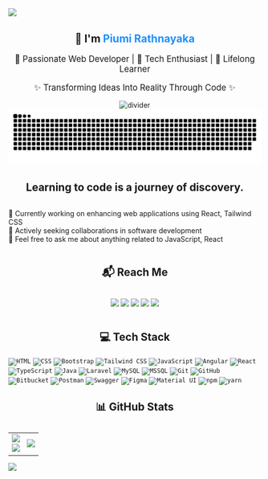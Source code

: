  <!-- horizontal divider (gradient) --> 
<img src="https://user-images.githubusercontent.com/73097560/115834477-dbab4500-a447-11eb-908a-139a6edaec5c.gif">

<!-- title --> 
<h2 align="center"> 👋 I'm <span style="color: #1e90ff;">Piumi Rathnayaka</span> </h2>

<div align="center">
  <p style="font-size: 1.2em;">🎨 Passionate Web Developer | 🚀 Tech Enthusiast | 🌱 Lifelong Learner</p>
  <p style="font-size: 1.2em;">✨ Transforming Ideas Into Reality Through Code ✨</p>
</div>

<div align="center">
  <img src="https://user-images.githubusercontent.com/73097560/115834477-dbab4500-a447-11eb-908a-139a6edaec5c.gif" alt="divider" width="400"/>
</div>


<!-- snake animation --> 
<div align="center">
  <a href="https://github.com/Piumir3"> 
    <img src="https://raw.githubusercontent.com/psnwd/psnwd/1ca53178f6deca37158f3b18b2288cb4cb4a82fa/grid-snake.svg" alt="snake animation" />
  </a> 
</div>

<!-- subtitle --> 
<div id="user-content-toc" align="center"> 
   <h2 style="display: inline-block">Learning to code is a journey of discovery.</h2> 
</div>

<!-- introduction --> 
<p align="left"> 
  🔭 Currently working on enhancing web applications using React, Tailwind CSS <br> 
  🤝 Actively seeking collaborations in software development <br> 
  💬 Feel free to ask me about anything related to JavaScript, React <br> 
   
</p>

<!-- Reach Me --> 
<div id="user-content-toc" align="center"> 
  <h2 style="display: inline-block">📬 Reach Me</h2> 
</div>

<p align="center">
  <a href="mailto:piumir52@gmail.com"><img src="https://img.shields.io/badge/Gmail-red?style=for-the-badge&logo=gmail&logoColor=white"/></a>
  <a href="https://linkedin.com/in/piumi-rathnayaka" target="_blank"><img src="https://img.shields.io/badge/LinkedIn-blue?style=for-the-badge&logo=linkedin&logoColor=white" /></a>
  <a href="https://github.com/Piumir3" target="_blank"><img src="https://img.shields.io/badge/GitHub-black?style=for-the-badge&logo=github&logoColor=white" /></a>
  <a href="https://www.hackerrank.com/Piumir4" target="_blank"><img src="https://img.shields.io/badge/HackerRank-green?style=for-the-badge&logo=hackerrank&logoColor=white" /></a>
  <a href="https://medium.com/@piumir4" target="_blank"><img src="https://img.shields.io/badge/Medium-black?style=for-the-badge&logo=medium&logoColor=white" /></a>
</p>

 
<div id="user-content-toc" align="center"> 
   <h2 style="display: inline-block">💻 Tech Stack</h2> 
</div>

<div  >
  <code><img width="50" src="https://user-images.githubusercontent.com/25181517/192158954-f88b5814-d510-4564-b285-dff7d6400dad.png" alt="HTML" title="HTML"/></code>
  <code><img width="50" src="https://user-images.githubusercontent.com/25181517/183898674-75a4a1b1-f960-4ea9-abcb-637170a00a75.png" alt="CSS" title="CSS"/></code>
  <code><img width="50" src="https://user-images.githubusercontent.com/25181517/183898054-b3d693d4-dafb-4808-a509-bab54cf5de34.png" alt="Bootstrap" title="Bootstrap"/></code>
  <code><img width="50" src="https://user-images.githubusercontent.com/25181517/202896760-337261ed-ee92-4979-84c4-d4b829c7355d.png" alt="Tailwind CSS" title="Tailwind CSS"/></code>
  <code><img width="50" src="https://user-images.githubusercontent.com/25181517/117447155-6a868a00-af3d-11eb-9cfe-245df15c9f3f.png" alt="JavaScript" title="JavaScript"/></code>
  <code><img width="50" src="https://user-images.githubusercontent.com/25181517/183890595-779a7e64-3f43-4634-bad2-eceef4e80268.png" alt="Angular" title="Angular"/></code>
  <code><img width="50" src="https://user-images.githubusercontent.com/25181517/183897015-94a058a6-b86e-4e42-a37f-bf92061753e5.png" alt="React" title="React"/></code>
  <code><img width="50" src="https://user-images.githubusercontent.com/25181517/183890598-19a0ac2d-e88a-4005-a8df-1ee36782fde1.png" alt="TypeScript" title="TypeScript"/></code>
  <code><img width="50" src="https://user-images.githubusercontent.com/25181517/117201156-9a724800-adec-11eb-9a9d-3cd0f67da4bc.png" alt="Java" title="Java"/></code>
  <code><img width="50" src="https://github.com/marwin1991/profile-technology-icons/assets/25181517/afcf1c98-544e-41fb-bf44-edba5e62809a" alt="Laravel" title="Laravel"/></code>
  <code><img width="50" src="https://user-images.githubusercontent.com/25181517/183896128-ec99105a-ec1a-4d85-b08b-1aa1620b2046.png" alt="MySQL" title="MySQL"/></code>
  <code><img width="50" src="https://github.com/marwin1991/profile-technology-icons/assets/19180175/3b371807-db7c-45b4-8720-c0cfc901680a" alt="MSSQL" title="MSSQL"/></code>
  <code><img width="50" src="https://user-images.githubusercontent.com/25181517/192108372-f71d70ac-7ae6-4c0d-8395-51d8870c2ef0.png" alt="Git" title="Git"/></code>
  <code><img width="50" src="https://user-images.githubusercontent.com/25181517/192108374-8da61ba1-99ec-41d7-80b8-fb2f7c0a4948.png" alt="GitHub" title="GitHub"/></code>
  <code><img width="50" src="https://user-images.githubusercontent.com/25181517/192108375-268c35e6-ab26-44b2-88bf-e3121a4e5083.png" alt="Bitbucket" title="Bitbucket"/></code>
  <code><img width="50" src="https://user-images.githubusercontent.com/25181517/192109061-e138ca71-337c-4019-8d42-4792fdaa7128.png" alt="Postman" title="Postman"/></code>
  <code><img width="50" src="https://user-images.githubusercontent.com/25181517/186711335-a3729606-5a78-4496-9a36-06efcc74f800.png" alt="Swagger" title="Swagger"/></code>
  <code><img width="50" src="https://user-images.githubusercontent.com/25181517/189715289-df3ee512-6eca-463f-a0f4-c10d94a06b2f.png" alt="Figma" title="Figma"/></code>
  <code><img width="50" src="https://user-images.githubusercontent.com/25181517/189716630-fe6c084c-6c66-43af-aa49-64c8aea4a5c2.png" alt="Material UI" title="Material UI"/></code>
  <code><img width="50" src="https://user-images.githubusercontent.com/25181517/121401671-49102800-c959-11eb-9f6f-74d49a5e1774.png" alt="npm" title="npm"/></code>
  <code><img width="50" src="https://user-images.githubusercontent.com/25181517/183049794-a3dfaddd-22ee-4ffe-b0b4-549ccd4879f9.png" alt="yarn" title="yarn"/></code>
</div>




<!-- GitHub Stats --> 
<div id="user-content-toc" align="center"> 
 <h2 style="display: inline-block">📊 GitHub Stats</h2> 
</div>

<table align="center">
  <tr border="none">
    <td width="50%" align="center"> 
      <img src="https://github-readme-stats.vercel.app/api?username=Piumir3&theme=merko&show_icons=true&count_private=true" /> 
      <br> 
      <img src="https://github-readme-streak-stats.herokuapp.com/?user=Piumir3&theme=merko" /> 
    </td>
    <td width="50%" align="center"> 
      <img src="https://github-readme-stats.vercel.app/api/top-langs/?username=Piumir3&layout=donut&theme=merko" /> 
    </td>
  </tr>
</table>

 

<!-- horizontal divider (gradient) --> 
<img src="https://user-images.githubusercontent.com/73097560/115834477-dbab4500-a447-11eb-908a-139a6edaec5c.gif">
